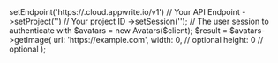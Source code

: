 <?php

use Appwrite\Client;
use Appwrite\Services\Avatars;

$client = (new Client())
    ->setEndpoint('https://<REGION>.cloud.appwrite.io/v1') // Your API Endpoint
    ->setProject('<YOUR_PROJECT_ID>') // Your project ID
    ->setSession(''); // The user session to authenticate with

$avatars = new Avatars($client);

$result = $avatars->getImage(
    url: 'https://example.com',
    width: 0, // optional
    height: 0 // optional
);
